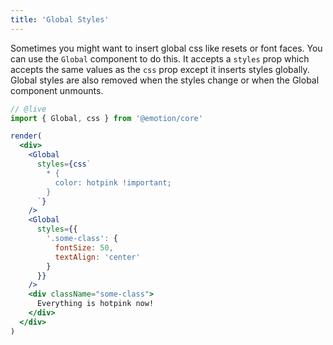 ```yaml
---
title: 'Global Styles'
---
```


Sometimes you might want to insert global css like resets or font faces. You can use the `Global` component to do this. It accepts a `styles` prop which accepts the same values as the `css` prop except it inserts styles globally. Global styles are also removed when the styles change or when the Global component unmounts.

```jsx
// @live
import { Global, css } from '@emotion/core'

render(
  <div>
    <Global
      styles={css`
        * {
          color: hotpink !important;
        }
      `}
    />
    <Global
      styles={{
        '.some-class': {
          fontSize: 50,
          textAlign: 'center'
        }
      }}
    />
    <div className="some-class">
      Everything is hotpink now!
    </div>
  </div>
)
```
